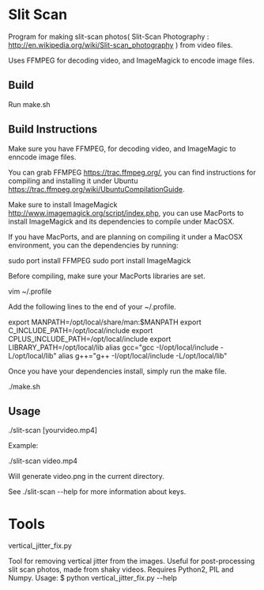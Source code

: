 Slit Scan
=========

Program for making slit-scan photos( Slit-Scan Photography : <http://en.wikipedia.org/wiki/Slit-scan_photography> ) from video files.

Uses FFMPEG for decoding video, and ImageMagick to encode image files.

Build
-----

Run make.sh


Build Instructions
-------

Make sure you have FFMPEG, for decoding video, and ImageMagic to enncode image files.

You can grab FFMPEG <https://trac.ffmpeg.org/>, you can find instructions for compiling and installing it under Ubuntu <https://trac.ffmpeg.org/wiki/UbuntuCompilationGuide>.

Make sure to install ImageMagick <http://www.imagemagick.org/script/index.php>, you can use MacPorts to install ImageMagick and its dependencies to compile under MacOSX.

If you have MacPorts, and are planning on compiling it under a MacOSX environment, you can the dependencies by running:

sudo port install FFMPEG
sudo port install ImageMagick

Before compiling, make sure your MacPorts libraries are set.

vim ~/.profile

Add the following lines to the end of your ~/.profile.

export MANPATH=/opt/local/share/man:$MANPATH
export C_INCLUDE_PATH=/opt/local/include
export CPLUS_INCLUDE_PATH=/opt/local/include
export LIBRARY_PATH=/opt/local/lib
alias gcc="gcc -I/opt/local/include -L/opt/local/lib"
alias g++="g++ -I/opt/local/include -L/opt/local/lib"

Once you have your dependencies install, simply run the make file.

./make.sh

Usage
------------

./slit-scan [yourvideo.mp4]

Example:

./slit-scan video.mp4

Will generate video.png in the current directory.

See ./slit-scan --help for more information about keys.


Tools
=====

vertical_jitter_fix.py

   Tool for removing vertical jitter from the images.
   Useful for post-processing slit scan photos, made from shaky videos.
   Requires Python2, PIL and Numpy.
   Usage: 
   $ python vertical_jitter_fix.py --help
